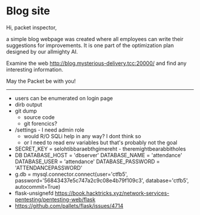 # Blog site

Hi, packet inspector,

a simple blog webpage was created where all employees can write their suggestions for improvements. It is one part of
the optimization plan designed by our allmighty AI.

Examine the web http://blog.mysterious-delivery.tcc:20000/ and find any interesting information.

May the Packet be with you!

---

- users can be enumerated on login page
- dirb output
- git dump
    - source code
    - git forencics?
- /settings - I need admin role
    - would R/O SQLi help in any way? I dont think so
    - or I need to read env variables but that's probably not the goal
- SECRET_KEY = selohtibbaraebthgimereht - theremightbearabbitholes
- DB
  DATABASE_HOST = 'dbserver'
  DATABASE_NAME = 'attendance'
  DATABASE_USER = 'attendance'
  DATABASE_PASSWORD = 'ATTENDANCEPASSWORD'
- g.db = mysql.connector.connect(user='ctfb5', password='56843437e5c747a2c9c08e4b79f109c3', database='ctfb5',
  autocommit=True)
- flask-unsignefd
  https://book.hacktricks.xyz/network-services-pentesting/pentesting-web/flask
- https://github.com/pallets/flask/issues/4714